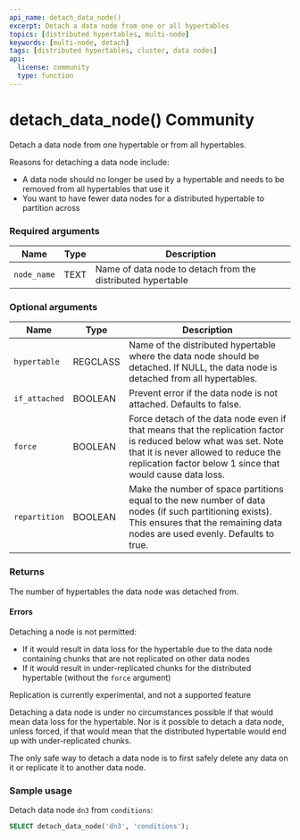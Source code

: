 ```yaml
---
api_name: detach_data_node()
excerpt: Detach a data node from one or all hypertables
topics: [distributed hypertables, multi-node]
keywords: [multi-node, detach]
tags: [distributed hypertables, cluster, data nodes]
api:
  license: community
  type: function
---
```


# detach_data_node() <tag type="community">Community</tag>

Detach a data node from one hypertable or from all hypertables.

Reasons for detaching a data node include:

*   A data node should no longer be used by a hypertable and needs to be
removed from all hypertables that use it
*   You want to have fewer data nodes for a distributed hypertable to
partition across

### Required arguments

| Name        | Type|Description                       |
|-------------|----|-------------------------------|
| `node_name` | TEXT | Name of data node to detach from the distributed hypertable |

### Optional arguments

| Name          | Type|Description                            |
|---------------|---|-------------------------------------|
| `hypertable`  | REGCLASS | Name of the distributed hypertable where the data node should be detached. If NULL, the data node is detached from all hypertables. |
| `if_attached` | BOOLEAN | Prevent error if the data node is not attached. Defaults to false. |
| `force`       | BOOLEAN | Force detach of the data node even if that means that the replication factor is reduced below what was set. Note that it is never allowed to reduce the replication factor below 1 since that would cause data loss.         |
| `repartition` | BOOLEAN | Make the number of space partitions equal to the new number of data nodes (if such partitioning exists). This ensures that the remaining data nodes are used evenly. Defaults to true. |

### Returns

The number of hypertables the data node was detached from.

#### Errors

Detaching a node is not permitted:

*   If it would result in data loss for the hypertable due to the data node
containing chunks that are not replicated on other data nodes
*   If it would result in under-replicated chunks for the distributed hypertable
(without the `force` argument)

<highlight type="tip">
Replication is currently experimental, and not a supported feature
</highlight>

Detaching a data node is under no circumstances possible if that would
mean data loss for the hypertable. Nor is it possible to detach a data node,
unless forced, if that would mean that the distributed hypertable would end
up with under-replicated chunks.

The only safe way to detach a data node is to first safely delete any
data on it or replicate it to another data node.

### Sample usage

Detach data node `dn3` from `conditions`:

```sql
SELECT detach_data_node('dn3', 'conditions');
```
